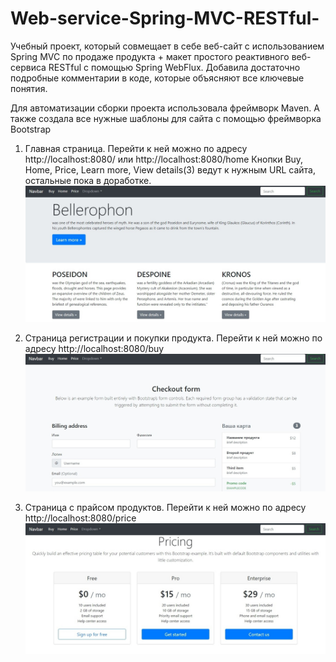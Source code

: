 # Web-service-Spring-MVC-RESTful-

Учебный проект, который совмещает в себе веб-сайт с использованием Spring MVC по продаже продукта + макет простого реактивного веб-сервиса RESTful с помощью Spring WebFlux. Добавила достаточно подробные комментарии в коде, которые объясняют все ключевые понятия.

Для автоматизации сборки проекта использовала фреймворк Maven. А также создала все нужные шаблоны для сайта с помощью фреймворка Bootstrap


1. Главная страница. Перейти к ней можно по адресу http://localhost:8080/ или http://localhost:8080/home
Кнопки Buy, Home, Price, Learn more, View details(3) ведут к нужным URL сайта, остальные пока в доработке. 
![](https://github.com/maleinos/Web-service-Spring-MVC-RESTful-/blob/master/Bellerophon.jpg)


2. Страница регистрации и покупки продукта. Перейти к ней можно по адресу http://localhost:8080/buy
![](https://github.com/maleinos/Web-service-Spring-MVC-RESTful-/blob/master/buy.jpg)


3. Страница с прайсом продуктов. Перейти к ней можно по адресу http://localhost:8080/price
![](https://github.com/maleinos/Web-service-Spring-MVC-RESTful-/blob/master/price.jpg)
